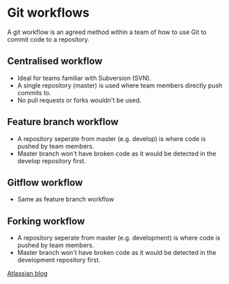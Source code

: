 # Git workflows

A git workflow is an agreed method within a team of how to use Git to commit code to a repository.

## Centralised workflow

- Ideal for teams familiar with Subversion (SVN).
- A single repository (master) is used where team members directly push commits to.
- No pull requests or forks wouldn't be used.

## Feature branch workflow

- A repository seperate from master (e.g. develop) is where code is pushed by team members.
- Master branch won't have broken code as it would be detected in the develop repository first.

## Gitflow workflow

- Same as feature branch workflow

## Forking workflow

- A repository seperate from master (e.g. development) is where code is pushed by team members.
- Master branch won't have broken code as it would be detected in the development repository first.

[Atlassian blog](https://www.atlassian.com/git/tutorials/comparing-workflows)

